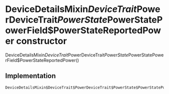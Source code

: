 


# DeviceDetailsMixin$DeviceTrait$PowerDeviceTrait$PowerState$PowerStatePowerField$PowerStateReportedPower constructor







DeviceDetailsMixin$DeviceTrait$PowerDeviceTrait$PowerState$PowerStatePowerField$PowerStateReportedPower()





## Implementation

```dart
DeviceDetailsMixin$DeviceTrait$PowerDeviceTrait$PowerState$PowerStatePowerField$PowerStateReportedPower();
```







